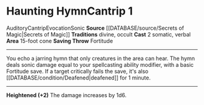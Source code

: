 ﻿---
actions: '[two-actions]'
area: 15-foot cone
component:
- Somatic
- Verbal
heighten: '+2'
heighten_level: 1, 3, 5, 7, 9
id: '924'
level: '1'
name: Haunting Hymn
rarity: Common
saving_throw: Fortitude
school: Evocation
source: '[[DATABASE/source/Secrets of Magic|Secrets of Magic]]'
tradition:
- Divine
- Occult
trait:
- '[[DATABASE/trait/Auditory|Auditory]]'
- '[[DATABASE/trait/Cantrip|Cantrip]]'
- '[[DATABASE/trait/Evocation|Evocation]]'
- '[[DATABASE/trait/Sonic|Sonic]]'
type: Cantrip

---
# Haunting Hymn<span class="item-type">Cantrip 1</span>

<span class="item-trait">Auditory</span><span class="item-trait">Cantrip</span><span class="item-trait">Evocation</span><span class="item-trait">Sonic</span>
**Source** [[DATABASE/source/Secrets of Magic|Secrets of Magic]] 
**Traditions** divine, occult
**Cast** <span class="action-icon">2</span> somatic, verbal
**Area** 15-foot cone
**Saving Throw** Fortitude

---
You echo a jarring hymn that only creatures in the area can hear. The hymn deals sonic damage equal to your spellcasting ability modifier, with a basic Fortitude save. If a target critically fails the save, it's also [[DATABASE/condition/Deafened|deafened]] for 1 minute.

---
**Heightened (+2)** The damage increases by 1d6.